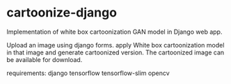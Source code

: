 # cartoonize-django

Implementation of white box cartoonization GAN model in Django web app.

Upload an image using django forms.
apply White box cartoonization model in that image and generate cartoonized version.
The cartoonized image can be available for download.

requirements:
django
tensorflow
tensorflow-slim
opencv

